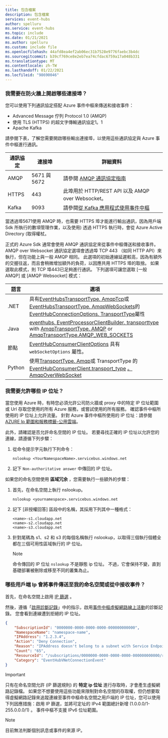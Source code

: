 ```yaml
---
title: 包含檔案
description: 包含檔案
services: event-hubs
author: spelluru
ms.service: event-hubs
ms.topic: include
ms.date: 01/21/2021
ms.author: spelluru
ms.custom: include file
ms.openlocfilehash: 44afd8ea4ef2ab06ec31b7528e9776faebc3b4dc
ms.sourcegitcommit: b39cf769ce8e2eb7ea74cfdac6759a17a048b331
ms.translationtype: MT
ms.contentlocale: zh-TW
ms.lasthandoff: 01/22/2021
ms.locfileid: "98690046"
---
```

### <a name="what-ports-do-i-need-to-open-on-the-firewall"></a>我需要在防火牆上開啟哪些連接埠？ 
您可以使用下列通訊協定搭配 Azure 事件中樞來傳送和接收事件：

- Advanced Message 佇列 Protocol 1.0 (AMQP) 
- 使用 TLS (HTTPS) 的超文字傳輸通訊協定1。1
- Apache Kafka

請參閱下表，了解您需要開啟哪些輸出連接埠，以使用這些通訊協定與 Azure 事件中樞進行通訊。 

| 通訊協定 | 連接埠 | 詳細資料 | 
| -------- | ----- | ------- | 
| AMQP | 5671 與 5672 | 請參閱 [AMQP 通訊協定指南](../articles/service-bus-messaging/service-bus-amqp-protocol-guide.md) | 
| HTTPS | 443 | 此埠用於 HTTP/REST API 以及 AMQP over Websocket。 |
| Kafka | 9093 | 請參閱[從 Kafka 應用程式使用事件中樞](../articles/event-hubs/event-hubs-for-kafka-ecosystem-overview.md)

當透過埠5671使用 AMQP 時，也需要 HTTPS 埠才能進行輸出通訊，因為用戶端 Sdk 所執行的數項管理作業，以及使用) 透過 HTTPS 執行時，會從 Azure Active Directory (取得權杖。 

正式的 Azure Sdk 通常會使用 AMQP 通訊協定來從事件中樞傳送和接收事件。 AMQP over Websocket 通訊協定選項會透過埠 TCP 443 （如同 HTTP API）來執行，但在功能上與一般 AMQP 相同。 此選項的初始連線延遲較高，因為有額外的交握往返，而且會稍微增加額外的負荷，以因應共用 HTTPS 埠的取捨。 如果選取此模式，則 TCP 埠443已足夠進行通訊。 下列選項可讓您選取 [一般 AMQP] 或 [AMQP Websocket] 模式：

| 語言 | 選項   |
| -------- | ----- |
| .NET     | 具有[EventHubsTransportType. AmqpTcp](/dotnet/api/azure.messaging.eventhubs.eventhubstransporttype)或[EventHubsTransportType. AmqpWebSockets](/dotnet/api/azure.messaging.eventhubs.eventhubstransporttype)的[EventHubConnectionOptions. TransportType](/dotnet/api/azure.messaging.eventhubs.eventhubconnectionoptions.transporttype)屬性 |
| Java     | [eventhubs. EventProcessorClientBuilder. transporttype](/java/api/com.azure.messaging.eventhubs.eventprocessorclientbuilder.transporttype) with [AmqpTransportType. AMQP](/java/api/com.azure.core.amqp.amqptransporttype) or [AmqpTransportType.AMQP_WEB_SOCKETS](/java/api/com.azure.core.amqp.amqptransporttype) |
| 節點  | [EventHubConsumerClientOptions](/javascript/api/@azure/event-hubs/eventhubconsumerclientoptions) 具有 `webSocketOptions` 屬性。 |
| Python | 使用[TransportType. Amqp](/python/api/azure-eventhub/azure.eventhub.transporttype)或 TransportType 的[EventHubConsumerClient.transport_type](/python/api/azure-eventhub/azure.eventhub.eventhubconsumerclient) [。 AmqpOverWebSocket](/python/api/azure-eventhub/azure.eventhub.transporttype) |

### <a name="what-ip-addresses-do-i-need-to-allow"></a>我需要允許哪些 IP 位址？
當您使用 Azure 時，有時您必須允許公司防火牆或 proxy 中的特定 IP 位址範圍或 Url 存取您使用的所有 Azure 服務，或嘗試使用的所有服務。 確認事件中樞所使用的 IP 位址上允許流量。 針對 Azure 事件中樞所使用的 IP 位址：請參閱 [AZURE Ip 範圍和服務標籤-公用雲端](https://www.microsoft.com/download/details.aspx?id=56519)。

此外，請確認是否允許命名空間的 IP 位址。 若要尋找正確的 IP 位址以允許您的連線，請遵循下列步驟：

1. 從命令提示字元執行下列命令： 

    ```
    nslookup <YourNamespaceName>.servicebus.windows.net
    ```
2. 記下 `Non-authoritative answer` 中傳回的 IP 位址。 

如果您的命名空間使用 **區域冗余** ，您需要執行一些額外的步驟： 

1. 首先，在命名空間上執行 nslookup。

    ```
    nslookup <yournamespace>.servicebus.windows.net
    ```
2. 記下 [非授權回答] 區段中的名稱，其採用下列其中一種格式： 

    ```
    <name>-s1.cloudapp.net
    <name>-s2.cloudapp.net
    <name>-s3.cloudapp.net
    ```
3. 針對尾碼為 s1、s2 和 s3 的每個名稱執行 nslookup，以取得三個執行個體全都在三個可用性區域執行的 IP 位址。 

    > [!NOTE]
    > 命令傳回的 IP 位址 `nslookup` 不是靜態 ip 位址。 不過，它會保持不變，直到基礎部署被刪除或移至不同的叢集為止。

### <a name="what-client-ips-are-sending-events-to-or-receiving-events-from-my-namespace"></a>哪些用戶端 Ip 會將事件傳送至我的命名空間或從中接收事件？
首先，在命名空間上啟用 [IP 篩選](../articles/event-hubs/event-hubs-ip-filtering.md) 。 

然後，遵循「[啟用診斷記錄](../articles/event-hubs/event-hubs-diagnostic-logs.md#enable-diagnostic-logs)」中的指示，啟用[事件中樞虛擬網路線上活動](../articles/event-hubs/event-hubs-diagnostic-logs.md#event-hubs-virtual-network-connection-event-schema)的診斷記錄。 您會看到連線遭到拒絕的 IP 位址。

```json
{
    "SubscriptionId": "0000000-0000-0000-0000-000000000000",
    "NamespaceName": "namespace-name",
    "IPAddress": "1.2.3.4",
    "Action": "Deny Connection",
    "Reason": "IPAddress doesn't belong to a subnet with Service Endpoint enabled.",
    "Count": "65",
    "ResourceId": "/subscriptions/0000000-0000-0000-0000-000000000000/resourcegroups/testrg/providers/microsoft.eventhub/namespaces/namespace-name",
    "Category": "EventHubVNetConnectionEvent"
}
```

> [!IMPORTANT]
> 只有在命名空間允許 (IP 篩選規則) 的 **特定 ip 位址** 進行存取時，才會產生虛擬網路記錄檔。 如果您不想要使用這些功能來限制對命名空間的存取權，但仍想要取得虛擬網路記錄來追蹤連線至事件中樞命名空間之用戶端的 IP 位址，您可以使用下列因應措施：啟用 IP 篩選，並將可定址的 IPv4 範圍總計新增 (1.0.0.0/1-255.0.0.0/1) 。 事件中樞不支援 IPv6 位址範圍。 

> [!NOTE]
> 目前無法判斷個別訊息或事件的來源 IP。 